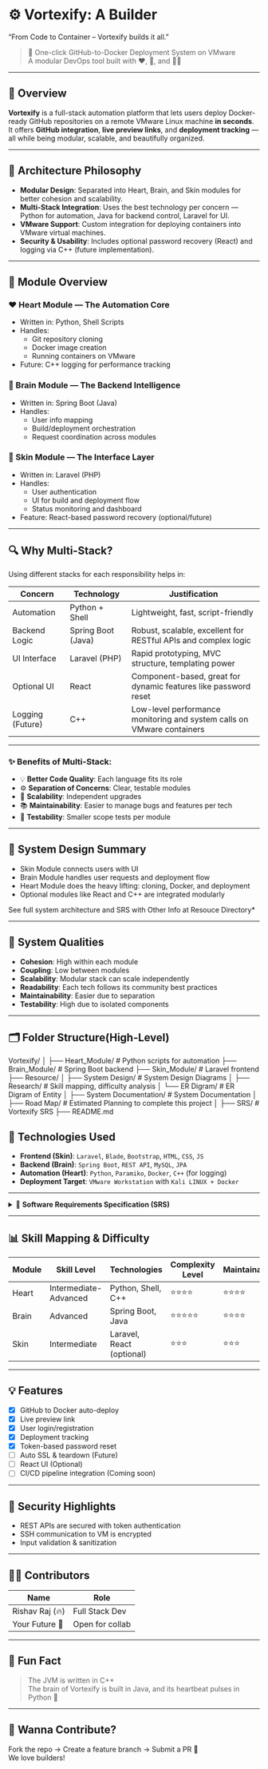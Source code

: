 # ⚙️ Vortexify: A Builder 
“From Code to Container – Vortexify builds it all.”

> 🚀 One-click GitHub-to-Docker Deployment System on VMware  
> A modular DevOps tool built with ❤️, 🧠, and 🧑‍🎨

---

## 📌 Overview

**Vortexify** is a full-stack automation platform that lets users deploy Docker-ready GitHub repositories on a remote VMware Linux machine **in seconds**.  
It offers **GitHub integration**, **live preview links**, and **deployment tracking** — all while being modular, scalable, and beautifully organized.

---

## 🧠 Architecture Philosophy

- **Modular Design**: Separated into Heart, Brain, and Skin modules for better cohesion and scalability.
- **Multi-Stack Integration**: Uses the best technology per concern — Python for automation, Java for backend control, Laravel for UI.
- **VMware Support**: Custom integration for deploying containers into VMware virtual machines.
- **Security & Usability**: Includes optional password recovery (React) and logging via C++ (future implementation).

---


## 📁 Module Overview

### ❤️ Heart Module — The Automation Core
- Written in: Python, Shell Scripts
- Handles:
  - Git repository cloning
  - Docker image creation
  - Running containers on VMware
- Future: C++ logging for performance tracking

### 🧠 Brain Module — The Backend Intelligence
- Written in: Spring Boot (Java)
- Handles:
  - User info mapping
  - Build/deployment orchestration
  - Request coordination across modules

### 💅 Skin Module — The Interface Layer
- Written in: Laravel (PHP)
- Handles:
  - User authentication
  - UI for build and deployment flow
  - Status monitoring and dashboard
- Feature: React-based password recovery (optional/future)

---

## 🔍 Why Multi-Stack?

Using different stacks for each responsibility helps in:

| Concern          | Technology        | Justification                                                                 |
|------------------|-------------------|------------------------------------------------------------------------------|
| Automation        | Python + Shell     | Lightweight, fast, script-friendly                                           |
| Backend Logic     | Spring Boot (Java) | Robust, scalable, excellent for RESTful APIs and complex logic              |
| UI Interface      | Laravel (PHP)      | Rapid prototyping, MVC structure, templating power                          |
| Optional UI       | React              | Component-based, great for dynamic features like password reset             |
| Logging (Future)  | C++                | Low-level performance monitoring and system calls on VMware containers      |


---

### ✨ Benefits of Multi-Stack:
- 💡 **Better Code Quality**: Each language fits its role
- ⚙️ **Separation of Concerns**: Clear, testable modules
- 🚀 **Scalability**: Independent upgrades
- 📚 **Maintainability**: Easier to manage bugs and features per tech
- 🧪 **Testability**: Smaller scope tests per module

---

## 🧩 System Design Summary

- Skin Module connects users with UI
- Brain Module handles user requests and deployment flow
- Heart Module does the heavy lifting: cloning, Docker, and deployment
- Optional modules like React and C++ are integrated modularly

See full system architecture and SRS with Other Info at Resouce Directory*

---

## 🧠 System Qualities

- **Cohesion**: High within each module
- **Coupling**: Low between modules
- **Scalability**: Modular stack can scale independently
- **Readability**: Each tech follows its community best practices
- **Maintainability**: Easier due to separation
- **Testability**: High due to isolated components

---

## 🗂️ Folder Structure(High-Level)

Vortexify/
│
├── Heart_Module/          # Python scripts for automation
├── Brain_Module/          # Spring Boot backend
├── Skin_Module/           # Laravel frontend
├── Resource/
│   ├── System Design/         # System Design Diagrams
│   ├── Research/              # Skill mapping, difficulty analysis
│   └── ER Digram/             # ER Digram of Entity
│   ├── System Documentation/  # System Documentation
│   ├── Road Map/              # Estimated Planning to complete this project
│   ├── SRS/                   # Vortexify SRS
├── README.md

## 🧰 Technologies Used

- **Frontend (Skin)**: `Laravel`, `Blade`, `Bootstrap`, `HTML`, `CSS`, `JS`
- **Backend (Brain)**: `Spring Boot`, `REST API`, `MySQL`, `JPA`
- **Automation (Heart)**: `Python`, `Paramiko`, `Docker`, `C++` (for logging)
- **Deployment Target**: `VMware Workstation` with `Kali LINUX + Docker`

---


<details>
<summary>📜 <strong>Software Requirements Specification (SRS)</strong></summary>

- Accepts GitHub repo links and deploys using Docker
- Live link sharing for deployed apps
- Maintains deployment history per user
- Modular structure: Heart (Automation), Brain (Backend), Skin (UI)
- Token-based password reset support
- Optional container logging using C++

</details>

---

## 📊 Skill Mapping & Difficulty

| Module  | Skill Level         | Technologies               | Complexity Level | Maintainability | Testability  |
|---------|---------------------|----------------------------|------------------|------------------|-------------|
| Heart   | Intermediate-Advanced | Python, Shell, C++        | ⭐⭐⭐⭐      | ⭐⭐⭐⭐       | ⭐⭐⭐⭐  | 
| Brain   | Advanced             | Spring Boot, Java          | ⭐⭐⭐⭐⭐    | ⭐⭐⭐⭐      | ⭐⭐⭐⭐   |
| Skin    | Intermediate         | Laravel, React (optional)  | ⭐⭐⭐         | ⭐⭐⭐         | ⭐⭐⭐     |

---


## 💡 Features

- [x] GitHub to Docker auto-deploy
- [x] Live preview link
- [x] User login/registration
- [x] Deployment tracking
- [x] Token-based password reset
- [ ] Auto SSL & teardown (Future)
- [ ] React UI (Optional)
- [ ] CI/CD pipeline integration (Coming soon)

---


## 🔐 Security Highlights

- REST APIs are secured with token authentication
- SSH communication to VM is encrypted
- Input validation & sanitization

---

## 👨‍💻 Contributors

| Name           | Role            |
|----------------|-----------------|
| Rishav Raj (🔥)| Full Stack Dev  |
| Your Future 👥 | Open for collab |

---

## 🧠 Fun Fact

> The JVM is written in C++  
> The brain of Vortexify is built in Java, and its heartbeat pulses in Python 🧬

---



## 💬 Wanna Contribute?

Fork the repo → Create a feature branch → Submit a PR 🚀  
We love builders!